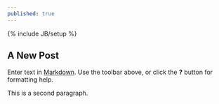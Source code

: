 ```yaml
---
published: true
---
```


{% include JB/setup %}

## A New Post

Enter text in [Markdown](http://daringfireball.net/projects/markdown/). Use the toolbar above, or click the **?** button for formatting help.

This is a second paragraph.